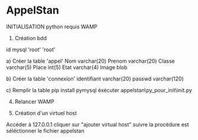 # AppelStan


INITIALISATION
python requis
WAMP

1) Création bdd

id mysql 'root' 'root'

a) Créer la table 'appel'
Nom		varchar(20)
Prenom		varchar(20)
Classe		varchar(5)
Place		int(5)
Etat		varchar(4)
Image		blob

b) Créer la table 'connexion'
identifiant varchar(20)
passwd varchar(120)

c) Remplir la table
pip install pymysql
éxécuter appelstan\py_pour_init\init.py

4) Relancer WAMP

5) Création d'un virtuel host

Accéder à 127.0.0.1
cliquer sur "ajouter virtual host"
suivre la procédure est séléctionner le fichier appelstan
